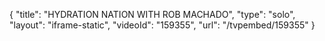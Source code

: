 {
    "title": "HYDRATION NATION WITH ROB MACHADO",
    "type": "solo",
    "layout": "iframe-static",
    "videoId": "159355",
    "url": "\/tvpembed\/159355"
}